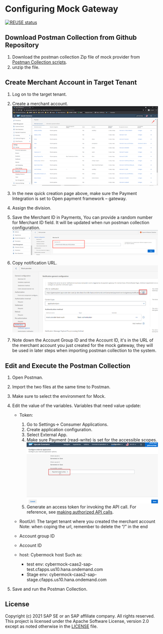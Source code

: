 # Configuring Mock Gateway

[![REUSE status](https://api.reuse.software/badge/github.com/SAP-samples/upscale-commerce-open-payment-integration)](https://api.reuse.software/info/github.com/SAP-samples/upscale-commerce-open-payment-integration)


## Download Postman Collection from Github Repository 

1. Download the postman collection Zip file of mock provider from [Postman Collection scripts](https://github.com/SAP-samples/upscale-commerce-open-payment-integration/tree/main/postman/mockProvider/payment-page).
2. unzip the file.


## Create Merchant Account in Target Tenant
1. Log on to the target tenant.
2. Create a merchant account.
![create merchant account](./documentation/images/create_merchant_account.png)

3. In the new quick creation page above, make sure the Payment Integration is set to Open payment framework – gateway.
4. Assign the division.
5. Save the Merchant ID in Payments, You can provide a random number for Merchant ID field. It will be updated when run postman collection configuration.
![save merchant ID](./documentation/images/save_merchantID.png)

6. Copy notification URL.
![copy notification URL](./documentation/images/copy_notificationURL.png)

7. Note down the Account Group ID and the Account ID, it's in the URL of the merchant account you just created for the mock gateway, they will be used in later steps when importing postman collection to the system. 


## Edit and Execute the Postman Collection 

1. Open Postman.
2. Import the two files at the same time to Postman.
3. Make sure to select the environment for Mock. 
4. Edit the value of the variables.
Variables that need value update:

   - Token:
     1. Go to Settings-> Consumer Applications.
     2. Create application configuration.
     3. Select External App. 
     4. Make sure Payment (read-write) is set for the accessible scopes. 
     ![set accessible scopes](./documentation/images/set_accessible_scopes.png)
     5. Generate an access token for invoking the API call. For reference, see [making authorized API calls](https://help.sap.com/viewer/DRAFT/7aa2bd1ceea2469ba622451021826c37/DEV/en-US/446a3d417aac4bd8a301464670995ed3.html). 

   - RootUrl: The target tenant where you created the merchant account
     Note: when coping the url, remember to delete the “/” in the end
   - Account group ID
   - Account ID
   - host: Cybermock host
     Such as:
     - test env: cybermock-caas2-sap-test.cfapps.us10.hana.ondemand.com
     - Stage env: cybermock-caas2-sap-stage.cfapps.us10.hana.ondemand.com

5. Save and run the Postman Collection.


## License
Copyright (c) 2021 SAP SE or an SAP affiliate company. All rights reserved. This project is licensed under the Apache Software License, version 2.0 except as noted otherwise in the [LICENSE](LICENSES/Apache-2.0.txt) file.
